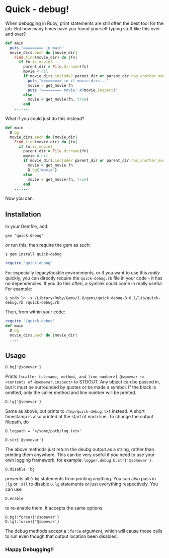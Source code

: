 Quick - debug!
============
When debugging in Ruby, print statements are still often the best tool for the job. But how many times have you found yourself typing stuff like this over and over?

```ruby
def main
  puts "========= in main"
  movie_dirs.each do |movie_dir|
    Find.find(movie_dir) do |fn|
      if fn.is_movie?
        parent_dir = File.dirname(fn)
        movie = nil
        if movie_dirs.include? parent_dir or parent_dir.has_another_movie(fn)
          puts "========= in if movie_dirs..."
          movie = get_movie fn
          puts "========= movie: #{movie.inspect}"
        else
          movie = get_movie(fn, true)
        end
    .......
```

What if you could just do this instead?

```ruby
def main
  D.bg
  movie_dirs.each do |movie_dir|
    Find.find(movie_dir) do |fn|
      if fn.is_movie?
        parent_dir = File.dirname(fn)
        movie = nil
        if movie_dirs.include? parent_dir or parent_dir.has_another_movie(fn)
          movie = get_movie fn
          D.bg{'movie'}
        else
          movie = get_movie(fn, true)
        end
    .......
```

Now you can.

Installation
------------
In your Gemfile, add:

```
gem 'quick-debug'
```
_or_ run this, then require the gem as such:

```
$ gem install quick-debug
```
```ruby
require 'quick-debug'
```
For especially legacy/hostile environments, or if you want to use this _really_ quickly, you can directly require the `quick-debug.rb` file in your code - it has no dependencies. If you do this often, a symlink could come in really useful. For example:

```
$ sudo ln -s /Library/Ruby/Gems/1.8/gems/quick-debug-0.0.1/lib/quick-debug.rb /quick-debug.rb
```

Then, from within your code:

```ruby
require '/quick-debug'
def main
  D.bg
  movie_dirs.each do |movie_dir|
  ....
```

Usage
-----
```
D.bg{'@somevar'}
```
Prints `[<caller filename, method, and line number>] @somevar ~> <contents of @somevar.inspect>` to STDOUT. Any object can be passed in, but it must be surrounded by quotes or be made a symbol. If the block is omitted, only the caller method and line number will be printed.

```
D.lg{'@somevar'}
```
Same as above, but prints to `/tmp/quick-debug.txt` instead. A short timestamp is also printed at the start of each line. To change the output filepath, do

```
D.logpath = '</some/path/log.txt>'
```

```
D.str{'@somevar'}
```
The above methods just return the deubg output as a string, rather than printing them anywhere. This can be very useful if you need to use your own logging framework, for example: `logger.debug D.str{'@somevar'}`.

```
D.disable :bg
```
prevents all `D.bg` statements from printing anything. You can also pass in `:lg` or `:all` to disable `D.lg` statements or just everything respectively. You can use
```
D.enable
```
to re-enable them. It accepts the same options.

```
D.bg(:force){'@somevar'}
D.lg(:force){'@somevar'}
```
The debug methods accept a `:force` argument, which will cause those calls to run even though that output location been disabled.

### Happy Debugging!! ###
